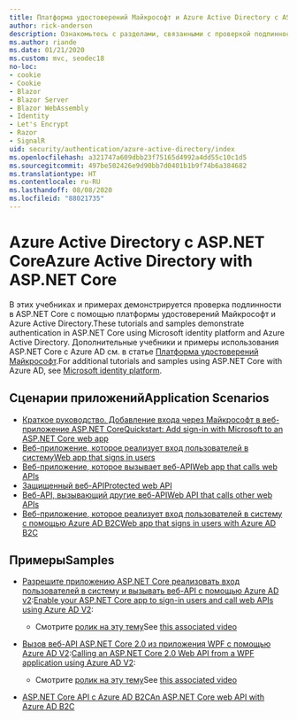 ```yaml
---
title: Платформа удостоверений Майкрософт и Azure Active Directory с ASP.NET Core
author: rick-anderson
description: Ознакомьтесь с разделами, связанными с проверкой подлинности с помощью платформы удостоверений Майкрософт и Azure Active Directory для веб-приложений и API в ASP.NET Core.
ms.author: riande
ms.date: 01/21/2020
ms.custom: mvc, seodec18
no-loc:
- cookie
- Cookie
- Blazor
- Blazor Server
- Blazor WebAssembly
- Identity
- Let's Encrypt
- Razor
- SignalR
uid: security/authentication/azure-active-directory/index
ms.openlocfilehash: a321747a609dbb23f75165d4992a4dd55c10c1d5
ms.sourcegitcommit: 497be502426e9d90bb7d0401b1b9f74b6a384682
ms.translationtype: HT
ms.contentlocale: ru-RU
ms.lasthandoff: 08/08/2020
ms.locfileid: "88021735"
---
```

# <a name="azure-active-directory-with-aspnet-core"></a><span data-ttu-id="3a6c7-103">Azure Active Directory с ASP.NET Core</span><span class="sxs-lookup"><span data-stu-id="3a6c7-103">Azure Active Directory with ASP.NET Core</span></span>

<span data-ttu-id="3a6c7-104">В этих учебниках и примерах демонстрируется проверка подлинности в ASP.NET Core с помощью платформы удостоверений Майкрософт и Azure Active Directory.</span><span class="sxs-lookup"><span data-stu-id="3a6c7-104">These tutorials and samples demonstrate authentication in ASP.NET Core using Microsoft identity platform and Azure Active Directory.</span></span> <span data-ttu-id="3a6c7-105">Дополнительные учебники и примеры использования ASP.NET Core с Azure AD см. в статье [Платформа удостоверений Майкрософт](/azure/active-directory/develop/).</span><span class="sxs-lookup"><span data-stu-id="3a6c7-105">For additional tutorials and samples using ASP.NET Core with Azure AD, see [Microsoft identity platform](/azure/active-directory/develop/).</span></span>

## <a name="application-scenarios"></a><span data-ttu-id="3a6c7-106">Сценарии приложений</span><span class="sxs-lookup"><span data-stu-id="3a6c7-106">Application Scenarios</span></span>

* [<span data-ttu-id="3a6c7-107">Краткое руководство. Добавление входа через Майкрософт в веб-приложение ASP.NET Core</span><span class="sxs-lookup"><span data-stu-id="3a6c7-107">Quickstart: Add sign-in with Microsoft to an ASP.NET Core web app</span></span>](/azure/active-directory/develop/quickstart-v2-aspnet-core-webapp)
* [<span data-ttu-id="3a6c7-108">Веб-приложение, которое реализует вход пользователей в систему</span><span class="sxs-lookup"><span data-stu-id="3a6c7-108">Web app that signs in users</span></span>](/azure/active-directory/develop/scenario-web-app-sign-user-overview?tabs=aspnetcore)
* [<span data-ttu-id="3a6c7-109">Веб-приложение, которое вызывает веб-API</span><span class="sxs-lookup"><span data-stu-id="3a6c7-109">Web app that calls web APIs</span></span>](/azure/active-directory/develop/scenario-web-app-call-api-overview)
* [<span data-ttu-id="3a6c7-110">Защищенный веб-API</span><span class="sxs-lookup"><span data-stu-id="3a6c7-110">Protected web API</span></span>](/azure/active-directory/develop/scenario-protected-web-api-overview)
* [<span data-ttu-id="3a6c7-111">Веб-API, вызывающий другие веб-API</span><span class="sxs-lookup"><span data-stu-id="3a6c7-111">Web API that calls other web APIs</span></span>](/azure/active-directory/develop/scenario-web-api-call-api-overview)
* [<span data-ttu-id="3a6c7-112">Веб-приложение, которое реализует вход пользователей в систему с помощью Azure AD B2C</span><span class="sxs-lookup"><span data-stu-id="3a6c7-112">Web app that signs in users with Azure AD B2C</span></span>](xref:security/authentication/azure-ad-b2c)

## <a name="samples"></a><span data-ttu-id="3a6c7-113">Примеры</span><span class="sxs-lookup"><span data-stu-id="3a6c7-113">Samples</span></span>

* <span data-ttu-id="3a6c7-114">[Разрешите приложению ASP.NET Core реализовать вход пользователей в систему и вызывать веб-API с помощью Azure AD v2](/samples/azure-samples/active-directory-aspnetcore-webapp-openidconnect-v2/enable-webapp-signin/):</span><span class="sxs-lookup"><span data-stu-id="3a6c7-114">[Enable your ASP.NET Core app to sign-in users and call web APIs using Azure AD V2](/samples/azure-samples/active-directory-aspnetcore-webapp-openidconnect-v2/enable-webapp-signin/):</span></span> 
  * <span data-ttu-id="3a6c7-115">Смотрите [ролик на эту тему](https://channel9.msdn.com/Events/Build/2018/THR5001)</span><span class="sxs-lookup"><span data-stu-id="3a6c7-115">See [this associated video](https://channel9.msdn.com/Events/Build/2018/THR5001)</span></span>

* <span data-ttu-id="3a6c7-116">[Вызов веб-API ASP.NET Core 2.0 из приложения WPF с помощью Azure AD V2](/samples/azure-samples/active-directory-dotnet-native-aspnetcore-v2/calling-an-aspnet-core-web-api-from-a-wpf-application-using-azure-ad-v2/):</span><span class="sxs-lookup"><span data-stu-id="3a6c7-116">[Calling an ASP.NET Core 2.0 Web API from a WPF application using Azure AD V2](/samples/azure-samples/active-directory-dotnet-native-aspnetcore-v2/calling-an-aspnet-core-web-api-from-a-wpf-application-using-azure-ad-v2/):</span></span> 
  * <span data-ttu-id="3a6c7-117">Смотрите [ролик на эту тему](https://channel9.msdn.com/Events/Build/2018/THR5000)</span><span class="sxs-lookup"><span data-stu-id="3a6c7-117">See [this associated video](https://channel9.msdn.com/Events/Build/2018/THR5000)</span></span>

* [<span data-ttu-id="3a6c7-118">ASP.NET Core API с Azure AD B2C</span><span class="sxs-lookup"><span data-stu-id="3a6c7-118">An ASP.NET Core web API with Azure AD B2C</span></span>](https://azure.microsoft.com/resources/samples/active-directory-b2c-dotnetcore-webapi/)
